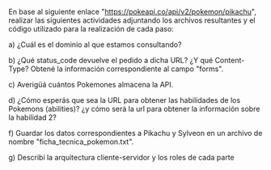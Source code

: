 En base al siguiente enlace "https://pokeapi.co/api/v2/pokemon/pikachu", realizar las siguientes actividades adjuntando los archivos resultantes y el código utilizado para la realización de cada paso:

a) ¿Cuál es el dominio al que estamos consultando?

b) ¿Qué status_code devuelve el pedido a dicha URL? ¿Y qué Content-Type? Obtené la información correspondiente al campo "forms".

c) Averigüá cuántos Pokemones almacena la API.

d) ¿Cómo esperás que sea la URL para obtener las habilidades de los Pokemons (abilities)? ¿y cómo será la url para obtener la información sobre la habilidad 2?

f) Guardar los datos correspondientes a Pikachu y Sylveon en un archivo de nombre "ficha_tecnica_pokemon.txt".

g) Describí la arquitectura cliente-servidor y los roles de cada parte
